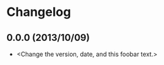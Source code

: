 Changelog
=========

0.0.0 (2013/10/09)
------------------

 - <Change the version, date, and this foobar text.>
